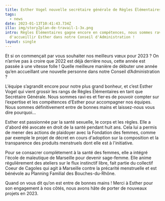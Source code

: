 ```yaml
---
title: Esther Vogel nouvelle secrétaire générale de Règles Élémentaires !
tags:
  - news
date: 2023-01-13T10:41:43.734Z
illu: img/story2plan-de-travail-1-3x.png
intro: Règles Élémentaires gagne encore en compétences, nous sommes ravi·es
  d'accueillir Esther dans notre Conseil d'Administration !
layout: single
---
```

Et si on commençait par vous souhaiter nos meilleurs vœux pour 2023 ? On n’arrive pas à croire que 2022 est déjà derrière nous, cette année est passée à une vitesse folle ! Quelle meilleure manière de débuter une année qu’en accueillant une nouvelle personne dans notre Conseil d’Administration ?



L’équipe s’agrandit encore pour notre plus grand bonheur, et c’est Esther Vogel qui vient grossir les rangs de Règles Élémentaires en tant que Secrétaire Générale. Nous sommes ravi·es et fier·es de pouvoir compter sur l’expertise et les compétences d’Esther pour accompagner nos équipes. Nous sommes définitivement entre de bonnes mains et laissez-nous vous dire pourquoi…



Esther est passionnée par la santé sexuelle, le corps et les règles. Elle a d'abord été avocate en droit de la santé pendant huit ans. Cela lui a permis de mener des actions de plaidoyer avec la Fondation des femmes, comme par exemple le projet de décret en cours d'adoption sur la composition et la transparence des produits menstruels dont elle est à l'initiative.



Pour se consacrer complètement à la santé des femmes, elle a intégré l'école de maïeutique de Marseille pour devenir sage-femme. Elle anime régulièrement des ateliers sur le flux instinctif libre, fait partie du collectif Coeur de Cagoles qui agit à Marseille contre la précarité menstruelle et est bénévole au Planning Familial des Bouches-du-Rhône.



Quand on vous dit qu’on est entre de bonnes mains ! Merci à Esther pour son engagement à nos côtés, nous avons hâte de porter de nouveaux projets en 2023.